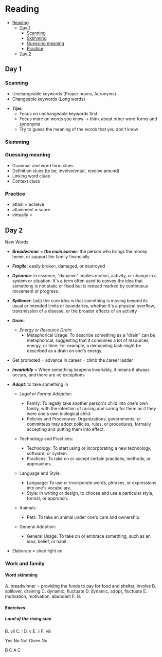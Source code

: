 # Reading

<!--toc:start-->

- [Reading](#reading)
  - [Day 1](#day-1)
    - [Scanning](#scanning)
    - [Skimming](#skimming)
    - [Guessing meaning](#guessing-meaning)
    - [Practice](#practice)
  - [Day 2](#day-2)
  <!--toc:end-->

## Day 1

### Scanning

- Unchangeable keywords (Proper nouns, Acronyms)
- Changeable keywords (Long words)

* **_Tips_**:
  - Focus on unchangeable keywords first
  - Focus more on words you know → think about other word forms and synonyms
  - Try to guess the meaning of the words that you don't know

### Skimming

### Guessing meaning

- Grammar and word form clues
- Definition clues (to be, involve/entail, revolve around)
- Linking word clues
- Context clues

### Practice

- attain = achieve
- attainment = score
- virtually =

## Day 2

New Words:

- **_Breadwinner_** = **_the main earner_**: the person who brings the money home, or support the family financially
- **_Fragile_**: easily broken, damaged, or destroyed

- **_Dynamic_**: In essence, "dynamic" implies motion, activity, or change in a system or situation. It's a term often used to convey the idea that something is not static or fixed but is instead marked by continuous movement or progress.

- **_Spillover_**: (adj) the core idea is that something is moving beyond its usual or intended limits or boundaries, whether it's a physical overflow, transmission of a disease, or the broader effects of an activity
- **_Drain_**:

  - _Energy or Resource Drain_:
    - Metaphorical Usage: To describe something as a "drain" can be metaphorical, suggesting that it consumes a lot of resources, energy, or time. For example, a demanding task might be described as a drain on one's energy.

- Get promoted = advance in career = climb the career ladder
- **_invariably_** = When something happens invariably, it means it always occurs, and there are no exceptions

- **_Adopt_**: to take something in

  - _Legal or Formal Adoption_:

    - Family: To legally take another person's child into one's own family, with the intention of raising and caring for them as if they were one's own biological child.
    - Policies and Procedures: Organizations, governments, or committees may adopt policies, rules, or procedures, formally accepting and putting them into effect.

  - Technology and Practices:

    - Technology: To start using or incorporating a new technology, software, or system.
    - Practices: To take on or accept certain practices, methods, or approaches.

  - Language and Style:

    - Language: To use or incorporate words, phrases, or expressions into one's vocabulary.
    - Style: In writing or design, to choose and use a particular style, format, or approach.

  - Animals:
    - Pets: To take an animal under one's care and ownership.
  - General Adoption:

    - General Usage: To take on or embrace something, such as an idea, belief, or habit.

- Elaborate = shed light on

### Work and family

#### Word skimming

A. breadwinner = providing the funds to pay for food and shelter, involve
B. spillover, draining
C. dynamic, fluctuate
D. dynamic, adopt, fluctuate
E. motivation, motivation, abundant
F.
G.

#### Exercises

##### Land of the rising sum

B. vii
C. i
D. v
E. ii
F. viii

Yes
No
Not Given
No

B
C
A
C
